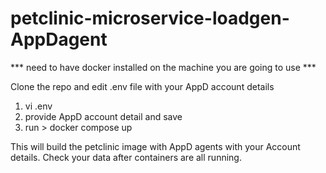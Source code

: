 # petclinic-microservice-loadgen-AppDagent


*** need to have docker installed on the machine you are going to use *** 

Clone the repo and edit .env file with your AppD account details
1. vi .env
2. provide AppD account detail and save
3. run > docker compose up

This will build the petclinic image with AppD agents with your Account details.
Check your data after containers are all running.

